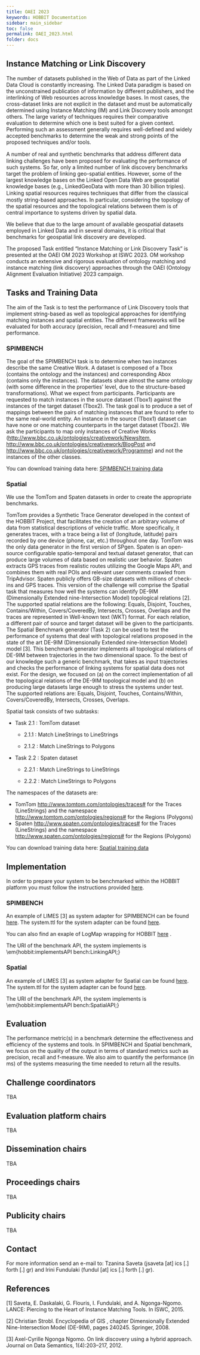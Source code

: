 ```yaml
---
title: OAEI 2023
keywords: HOBBIT Documentation
sidebar: main_sidebar
toc: false
permalink: OAEI_2023.html
folder: docs
---
```


## Instance Matching or Link Discovery
The number of datasets published in the Web of Data as part of the Linked Data Cloud is constantly increasing. The Linked Data paradigm is based on the unconstrained publication of information by different publishers, and the interlinking of Web resources across knowledge bases. In most cases, the cross-dataset links are not explicit in the dataset and must be automatically determined using Instance Matching (IM) and Link Discovery tools amongst others. The large variety of techniques requires their comparative evaluation to determine which one is best suited for a given context. Performing such an assessment generally requires well-defined and widely accepted benchmarks to determine the weak and strong points of the proposed techniques and/or tools.

A number of real and synthetic benchmarks that address diﬀerent data linking challenges have been proposed for evaluating the performance of such systems. So far, only a limited number of link discovery benchmarks target the problem of linking geo-spatial entities. However, some of the largest knowledge bases on the Linked Open Data Web are geospatial knowledge bases (e.g., LinkedGeoData with more than 30 billion triples). Linking spatial resources requires techniques that diﬀer from the classical mostly string-based approaches. In particular, considering the topology of the spatial resources and the topological relations between them is of central importance to systems driven by spatial data.

We believe that due to the large amount of available geospatial datasets employed in Linked Data and in several domains, it is critical that benchmarks for geospatial link discovery are developed.

The proposed Task  entitled “Instance Matching or Link Discovery Task” is presented at the OAEI OM 2023 Workshop at ISWC 2023. OM workshop conducts an extensive and rigorous evaluation of ontology matching and instance matching (link discovery) approaches through the OAEI (Ontology Alignment Evaluation Initiative) 2023 campaign.

## Tasks and Training Data
The aim of the Task is to test the performance of Link Discovery tools that implement string-based as well as topological approaches for identifying matching instances and spatial entities. The different frameworks will be evaluated for both accuracy (precision, recall and f-measure) and time performance.

### SPIMBENCH

The goal of the SPIMBENCH task is to determine when two instances describe the same Creative Work. A dataset is composed of a Tbox (contains the ontology and the instances) and corresponding Abox (contains only the instances). The datasets share almost the same ontology (with some difference in the properties’ level, due to the structure-based transformations). What we expect from participants. Participants are requested to match instances in the source dataset (Tbox1) against the instances of the target dataset (Tbox2). The task goal is to produce a set of mappings between the pairs of matching instances that are found to refer to the same real-world entity. An instance in the source (Tbox1) dataset can have none or one matching counterparts in the target dataset (Tbox2). We ask the participants to map only instances of Creative Works (http://www.bbc.co.uk/ontologies/creativework/NewsItem, http://www.bbc.co.uk/ontologies/creativework/BlogPost and http://www.bbc.co.uk/ontologies/creativework/Programme) and not the instances of the other classes.

You can download training data here: <a href="http://users.ics.forth.gr/~jsaveta/.index.php?dir=OAEI_IM_SPIMBENCH">SPIMBENCH training data</a> 

### Spatial

We use the TomTom and Spaten datasets in order to create the appropriate benchmarks.

TomTom provides a Synthetic Trace Generator developed in the context of the HOBBIT Project, that facilitates the creation of an arbitrary volume of data from statistical descriptions of vehicle traffic. More specifically, it generates traces, with a trace being a list of (longitude, latitude) pairs recorded by one device (phone, car, etc.) throughout one day. TomTom was the only data generator in the first version of SPgen.
Spaten is an open-source configurable spatio-temporal and textual dataset generator, that can produce large volumes of data based on realistic user behavior. Spaten extracts GPS traces from realistic routes utilizing the Google Maps API, and combines them with real POIs and relevant user comments crawled from TripAdvisor. Spaten publicly offers  GB-size datasets with millions of check-ins and GPS traces.
This version of the challenge will comprise the Spatial task that measures how well the systems can identify DE-9IM (Dimensionally Extended nine-Intersection Model) topological relations [2]. The supported spatial relations are the following: Equals, Disjoint, Touches, Contains/Within, Covers/CoveredBy, Intersects, Crosses, Overlaps  and the  traces are represented in Well-known text (WKT) format. For each relation, a different pair of source and target dataset will be given to the participants.
The Spatial Benchmark generator (Task 2) can be used to test the performance of systems that deal with topological relations proposed in the state of the art DE-9IM (Dimensionally Extended nine-Intersection Model) model [3].
This benchmark generator implements all topological relations of DE-9IM between trajectories in the two dimensional space. To the best of our knowledge such a generic benchmark, that takes as input trajectories and checks the performance of linking systems for spatial data does not exist. For the design, we focused on (a) on the correct implementation of all the topological relations of the DE-9IM topological model and (b) on producing large datasets large enough to stress the systems under test. The supported relations are: Equals, Disjoint, Touches, Contains/Within, Covers/CoveredBy, Intersects, Crosses, Overlaps.

Spatial task consists of two subtasks:

- Task 2.1 : TomTom dataset

   * 2.1.1 : Match LineStrings to LineStrings
   
   * 2.1.2 : Match LineStrings to Polygons

- Task 2.2 : Spaten dataset

   * 2.2.1 : Match LineStrings to LineStrings
   
   * 2.2.2 : Match LineStrings to Polygons

The namespaces of the datasets are:
- TomTom http://www.tomtom.com/ontologies/traces# for the Traces (LineStrings) and the  namespace http://www.tomtom.com/ontologies/regions# for the Regions (Polygons) 
- Spaten http://www.spaten.com/ontologies/traces# for the Traces (LineStrings) and the  namespace http://www.spaten.com/ontologies/regions# for the Regions (Polygons) 
	  
You can download training data here: <a href="http://users.ics.forth.gr/~jsaveta/.index.php?dir=OAEI_HOBBIT_LinkDiscovery">Spatial training data</a> 

## Implementation
In order to prepare your system to be benchmarked within the HOBBIT platform you must follow the instructions provided <a href="https://hobbit-project.github.io/system_integration.html">here</a>. 

### SPIMBENCH
An example of LIMES [3] as system adapter for SPIMBENCH can be found <a href="https://github.com/hobbit-project/LinkingBenchmark/blob/master/src/main/java/org/hobbit/spatiotemporalbenchmark/platformConnection/systems/LinkingSystemAdapter.java
">here</a>.
The system.ttl for the system adapter can be found <a href="https://git.project-hobbit.eu/jsaveta1/linkingsystemadapter/blob/master/system.ttl"> here</a>. 

You can also find an exaple of LogMap wrapping for HOBBIT <a href="https://gitlab.com/ernesto.jimenez.ruiz/logmap-hobbit">here</a> .

The URI of the benchmark API, the system implements is \em{hobbit:implementsAPI	bench:LinkingAPI;}

### Spatial
An example of LIMES [3] as system adapter for Spatial can be found <a href="https://github.com/hobbit-project/SpatialBenchmark/blob/master/src/main/java/org/hobbit/spatialbenchmark/platformConnection/systems/LimesSystemAdapter.java">here</a>.
The system.ttl for the system adapter can be found <a href="https://git.project-hobbit.eu/jsaveta1/limessystemadapter/blob/master/system.ttl">here</a>. 

The URI of the benchmark API, the system implements is \em{hobbit:implementsAPI	bench:SpatialAPI;}

## Evaluation
The performance metric(s) in a benchmark determine the effectiveness and efficiency of the systems and tools. In SPIMBENCH and Spatial benchmark, we focus on the quality of the output in terms of standard metrics such as precision, recall and f-measure. We also aim to quantify the performance (in ms) of the systems measuring the time needed to return all the results.


## Challenge coordinators
TBA

## Evaluation platform chairs
TBA

## Dissemination chairs
TBA

## Proceedings chairs
TBA

## Publicity chairs
TBA

## Contact
For more information send an e-mail to: Tzanina Saveta (jsaveta [at] ics [.] forth [.] gr) and Irini Fundulaki (fundul [at] ics [.] forth [.] gr).

## References
[1] Saveta, E. Daskalaki, G. Flouris, I. Fundulaki, and A. Ngonga-Ngomo. LANCE: Piercing to the Heart of Instance Matching Tools. In ISWC, 2015.

[2] Christian Strobl. Encyclopedia of GIS , chapter Dimensionally Extended Nine-Intersection Model (DE-9IM), pages 240245. Springer, 2008.

[3] Axel-Cyrille Ngonga Ngomo. On link discovery using a hybrid approach. Journal on Data Semantics, 1(4):203–217, 2012.
